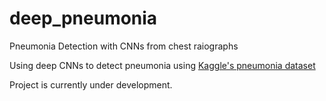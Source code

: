 # deep_pneumonia
Pneumonia Detection with CNNs from chest raiographs

Using deep CNNs to detect pneumonia using [Kaggle's pneumonia dataset](https://www.kaggle.com/c/rsna-pneumonia-detection-challenge)

Project is currently under development.
